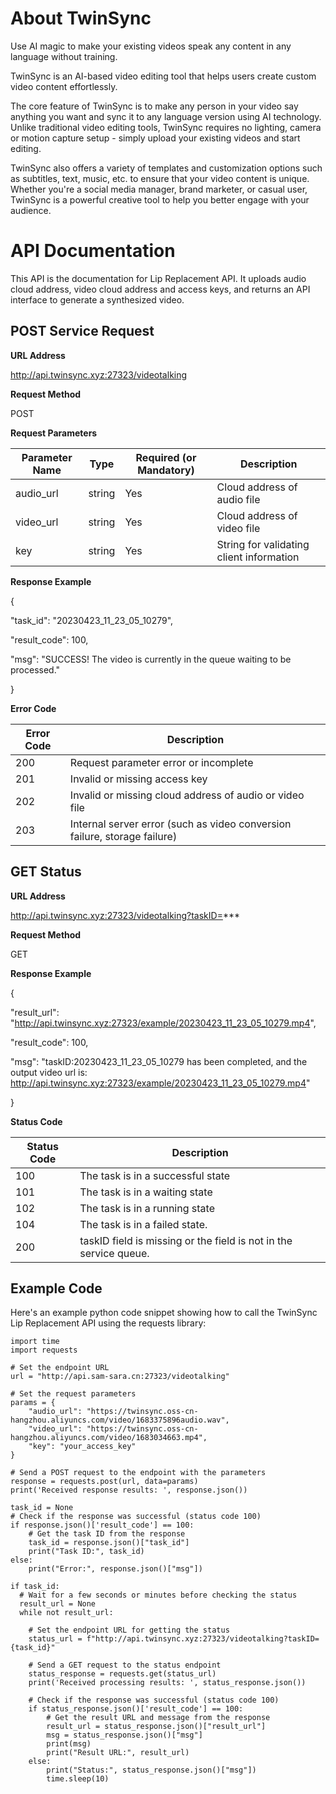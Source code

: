 # **About TwinSync**

Use AI magic to make your existing videos speak any content in any language without training.

TwinSync is an AI-based video editing tool that helps users create custom video content effortlessly.

The core feature of TwinSync is to make any person in your video say anything you want and sync it to any language version using AI technology. Unlike traditional video editing tools, TwinSync requires no lighting, camera or motion capture setup - simply upload your existing videos and start editing.

TwinSync also offers a variety of templates and customization options such as subtitles, text, music, etc. to ensure that your video content is unique. Whether you're a social media manager, brand marketer, or casual user, TwinSync is a powerful creative tool to help you better engage with your audience.

# **API Documentation**

This API is the documentation for Lip Replacement API. It uploads audio cloud address, video cloud address and access keys, and returns an API interface to generate a synthesized video.

## **POST Service Request**

**URL Address**

http://api.twinsync.xyz:27323/videotalking

**Request Method**

POST

**Request Parameters**

| **Parameter Name** | **Type** | **Required (or Mandatory)** | **Description** |
| --- | --- | --- | --- |
| audio\_url | string | Yes | Cloud address of audio file |
| video\_url | string | Yes | Cloud address of video file |
| key | string | Yes | String for validating client information |

**Response Example**

{

"task_id": "20230423_11_23_05_10279",

"result_code": 100,

"msg": "SUCCESS! The video is currently in the queue waiting to be processed."

}

**Error Code**

| **Error Code** | **Description** |
| --- | --- |
| 200 | Request parameter error or incomplete |
| 201 | Invalid or missing access key |
| 202 | Invalid or missing cloud address of audio or video file |
| 203 | Internal server error (such as video conversion failure, storage failure) |

## **GET Status**

**URL Address**

http://api.twinsync.xyz:27323/videotalking?taskID=***

**Request Method**

GET

**Response Example**

{

"result_url": "http://api.twinsync.xyz:27323/example/20230423_11_23_05_10279.mp4",

"result_code": 100,

"msg": "taskID:20230423_11_23_05_10279 has been completed, and the output video url is: http://api.twinsync.xyz:27323/example/20230423_11_23_05_10279.mp4"

}

**Status Code**

| **Status Code** | **Description** |
| --- | --- |
| 100 | The task is in a successful state |
| 101 | The task is in a waiting state |
| 102 | The task is in a running state |
| 104 | The task is in a failed state. |
| 200 | taskID field is missing or the field is not in the service queue. |


## **Example Code**

Here's an example python code snippet showing how to call the TwinSync Lip Replacement API using the requests library:
    
    import time
    import requests

    # Set the endpoint URL
    url = "http://api.sam-sara.cn:27323/videotalking"

    # Set the request parameters
    params = {
        "audio_url": "https://twinsync.oss-cn-hangzhou.aliyuncs.com/video/1683375896audio.wav",
        "video_url": "https://twinsync.oss-cn-hangzhou.aliyuncs.com/video/1683034663.mp4",
        "key": "your_access_key"
    }

    # Send a POST request to the endpoint with the parameters
    response = requests.post(url, data=params)
    print('Received response results: ', response.json())

    task_id = None
    # Check if the response was successful (status code 100)
    if response.json()['result_code'] == 100:
        # Get the task ID from the response
        task_id = response.json()["task_id"]
        print("Task ID:", task_id)
    else:
        print("Error:", response.json()["msg"])

    if task_id:
      # Wait for a few seconds or minutes before checking the status
      result_url = None
      while not result_url:

        # Set the endpoint URL for getting the status
        status_url = f"http://api.twinsync.xyz:27323/videotalking?taskID={task_id}"

        # Send a GET request to the status endpoint
        status_response = requests.get(status_url)
        print('Received processing results: ', status_response.json())

        # Check if the response was successful (status code 100)
        if status_response.json()['result_code'] == 100:
            # Get the result URL and message from the response
            result_url = status_response.json()["result_url"]
            msg = status_response.json()["msg"]
            print(msg)
            print("Result URL:", result_url)
        else:
            print("Status:", status_response.json()["msg"])
            time.sleep(10)


